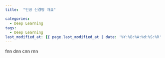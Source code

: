 ```yaml
---
title:  "인공 신경망 개요"

categories:
  - Deep Learning
tags:
  - Deep Learning
last_modified_at: {{ page.last_modified_at | date: '%Y:%B:%A:%d:%S:%R' }}
---
```



fnn dnn cnn rnn
